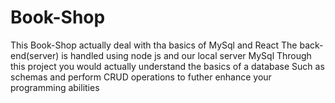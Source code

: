 # Book-Shop
This Book-Shop actually deal with tha basics of MySql and React
The back-end(server) is handled using node js and our local server MySql
Through this project you would actually understand the basics of a database
Such as schemas and perform CRUD operations to futher enhance your programming abilities
